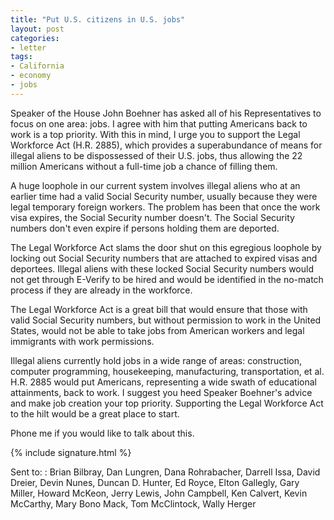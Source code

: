 ```yaml
---
title: "Put U.S. citizens in U.S. jobs"
layout: post
categories:
- letter
tags:
- California
- economy
- jobs
---
```


Speaker of the House John Boehner has asked all of his Representatives to focus on one area: jobs. I agree with him that putting Americans back to work is a top priority. With this in mind, I urge you to support the Legal Workforce Act (H.R. 2885), which provides a superabundance of means for illegal aliens to be dispossessed of their U.S. jobs, thus allowing the 22 million Americans without a full-time job a chance of filling them.

A huge loophole in our current system involves illegal aliens who at an earlier time had a valid Social Security number, usually because they were legal temporary foreign workers. The problem has been that once the work visa expires, the Social Security number doesn't. The Social Security numbers don't even expire if persons holding them are deported.

The Legal Workforce Act slams the door shut on this egregious loophole by locking out Social Security numbers that are attached to expired visas and deportees. Illegal aliens with these locked Social Security numbers would not get through E-Verify to be hired and would be identified in the no-match process if they are already in the workforce.

The Legal Workforce Act is a great bill that would ensure that those with valid Social Security numbers, but without permission to work in the United States, would not be able to take jobs from American workers and legal immigrants with work permissions.

Illegal aliens currently hold jobs in a wide range of areas: construction, computer programming, housekeeping, manufacturing, transportation, et al. H.R. 2885 would put Americans, representing a wide swath of educational attainments, back to work. I suggest you heed Speaker Boehner's advice and make job creation your top priority. Supporting the Legal Workforce Act to the hilt would be a great place to start.

Phone me if you would like to talk about this.

{% include signature.html %}

Sent to:
: Brian Bilbray, Dan Lungren, Dana Rohrabacher, Darrell Issa, David Dreier, Devin Nunes, Duncan D. Hunter, Ed Royce, Elton Gallegly, Gary Miller, Howard McKeon, Jerry Lewis, John Campbell, Ken Calvert, Kevin McCarthy, Mary Bono Mack, Tom McClintock, Wally Herger

